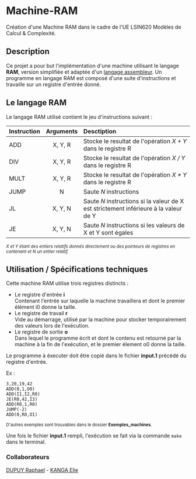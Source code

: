 # Machine-RAM
Création d'une Machine RAM dans le cadre de l'UE LSIN620 Modèles de Calcul & Complexité.

## Description
Ce projet a pour but l'implémentation d'une machine utilisant le langage **RAM**, version simplifiée et adaptée d'un [langage assembleur](https://fr.wikipedia.org/wiki/Assembleur). Un programme en langage RAM est composé d'une suite d'instructions et travaille sur un registre d'entrée donné.

## Le langage RAM
Le langage RAM utilisé contient le jeu d'instructions suivant :

| Instruction | Arguments | Desctiption |
| :- | :-: | :- |
| ADD | X, Y, R | Stocke le resultat de l'opération *X + Y* dans le registre R |
| DIV | X, Y, R | Stocke le resultat de l'opération *X / Y* dans le registre R |
| MULT | X, Y, R | Stocke le resultat de l'opération *X * Y* dans le registre R |
| JUMP | N | Saute *N* instructions |
| JL | X, Y, N | Saute *N* instructions si la valeur de X est strictement inférieure à la valeur de Y |
| JE | X, Y, N | Saute *N* instructions si les valeurs de X et Y sont égales |

<sub>*X et Y étant des entiers relatifs donnés directement ou des pointeurs de registres en contenant et N un entier relatif.*</sub>

## Utilisation / Spécifications techniques

Cette machine RAM utilise trois registres distincts :
 - Le registre d'entrée **i**  
Contenant l'entrée sur laquelle la machine travaillera et dont le premier élément i0 donne la taille.  
 - Le registre de travail **r**  
 Vide au démarrage, utilisé par la machine pour stocker temporairement des valeurs lors de l'exécution.  
 - Le registre de sortie **o**  
 Dans lequel le programme écrit et dont le contenu est retourné par la machine à la fin de l'exécution, et le premier élement o0 donne la taille.

Le programme à éxecuter doit être copié dans le fichier **input.1** précédé du registre d'entrée.

Ex :
```
3,20,19,42
ADD(0,1,O0)
ADD(I1,I2,R0)
JE(R0,42,I3)
ADD(R0,1,R0)
JUMP(-2)
ADD(0,R0,O1)
```

 <sub>D'autres exemples sont trouvables dans le dossier **Exemples_machines**.</sub>

Une fois le fichier **input.1** rempli, l'exécution se fait via la commande ```make``` dans le terminal.



### Collaborateurs
[DUPUY Raphael](https://www.linkedin.com/in/raphael-dupuy/) - [KANGA Elie](https://www.linkedin.com/in/elie-kanga/)

